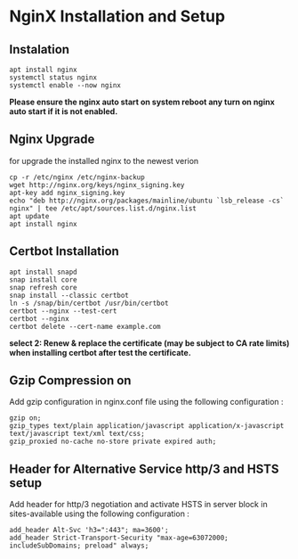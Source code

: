 # NginX Installation and Setup

## Instalation

```
apt install nginx
systemctl status nginx
systemctl enable --now nginx
```

**Please ensure the nginx auto start on system reboot any turn on nginx auto start if it is not enabled.**

## Nginx Upgrade

for upgrade the installed nginx to the newest verion

```
cp -r /etc/nginx /etc/nginx-backup
wget http://nginx.org/keys/nginx_signing.key
apt-key add nginx_signing.key
echo "deb http://nginx.org/packages/mainline/ubuntu `lsb_release -cs` nginx" | tee /etc/apt/sources.list.d/nginx.list
apt update
apt install nginx
```

## Certbot Installation

```
apt install snapd
snap install core
snap refresh core
snap install --classic certbot
ln -s /snap/bin/certbot /usr/bin/certbot
certbot --nginx --test-cert
certbot --nginx
certbot delete --cert-name example.com
```

**select 2: Renew & replace the certificate (may be subject to CA rate limits) when installing certbot after test the certificate.**

## Gzip Compression on

Add gzip configuration in nginx.conf file using the following configuration :

```
gzip on;
gzip_types text/plain application/javascript application/x-javascript text/javascript text/xml text/css;
gzip_proxied no-cache no-store private expired auth;
```

## Header for Alternative Service http/3 and HSTS setup

Add header for http/3 negotiation and activate HSTS in server block in sites-available using the following configuration :

```
add_header Alt-Svc 'h3=":443"; ma=3600';
add_header Strict-Transport-Security "max-age=63072000; includeSubDomains; preload" always;
```
